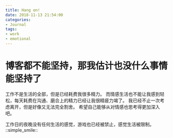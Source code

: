 ```yaml
---
title: Hang on!
date: 2018-11-13 21:54:00
categories:
- Journal
tags:
- work
- emotional
---
```


# 博客都不能坚持，那我估计也没什么事情能坚持了
工作不是生活的全部，但是已经耗费我很多精力。
而情感生活也不能让我感到轻松，每天耗费在沟通、磨合上的精力已经让我很精疲力竭了。
我已经不止一次考虑离开，但是好像又无法完全割舍。
希望自己能够从对情感也思考得更加深入吧。

工作日的夜晚没有任何生活的感觉，游戏也已经被禁止，感觉生活被限制。
::simple_smile::